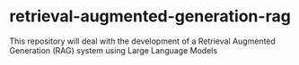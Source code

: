 # retrieval-augmented-generation-rag
This repository will deal with the development of a Retrieval Augmented Generation (RAG) system using Large Language Models
